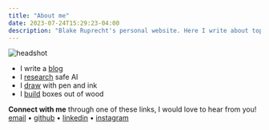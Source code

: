 ```yaml
---
title: "About me"
date: 2023-07-24T15:29:23-04:00
description: "Blake Ruprecht's personal website. Here I write about topics that interest me, link my academic research, display some art, and draw some pictures. My contact info is on the home page."
---
```


![headshot](headshot.jpg)

- I write a [blog](/blog)
- I [research](/research) safe AI
- I [draw](/drawing) with pen and ink
- I [build](/woodwork) boxes out of wood

**Connect with me** through one of these links, I would love to hear from you! [email](mailto:blakecruprecht@gmail.com) • [github](https://github.com/blakeruprecht) • [linkedin](https://www.linkedin.com/in/blakeruprecht) • [instagram](https://www.instagram.com/blakeruprecht)
